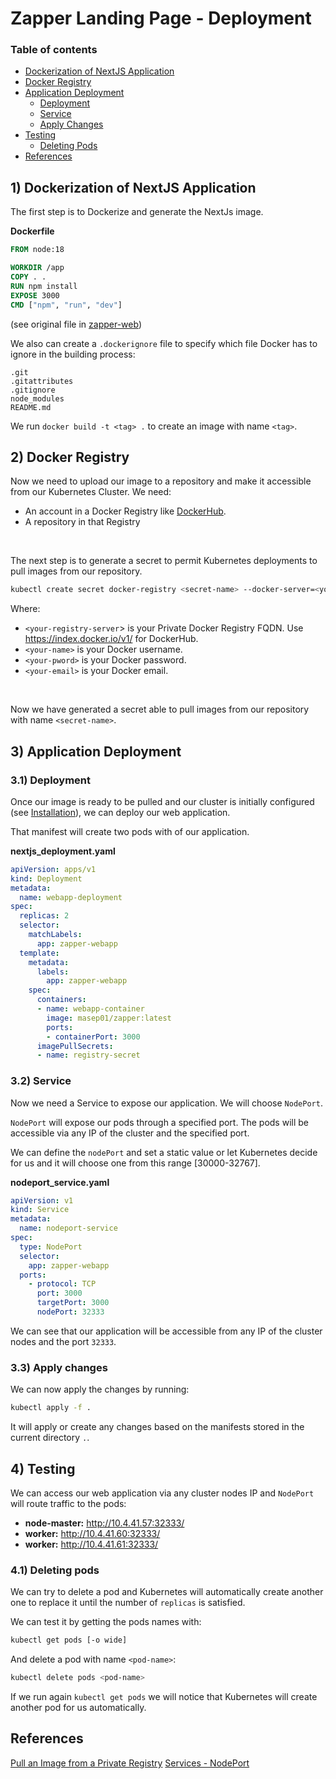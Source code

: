 # Zapper Landing Page - Deployment
### Table of contents
- [Dockerization of NextJS Application](#1-dockerization-of-nextjs-application)
- [Docker Registry](#2-docker-registry)
- [Application Deployment](#3-application-deployment)
    - [Deployment](#31-deployment)
    - [Service](#32-service)
    - [Apply Changes](#33-apply-changes)
- [Testing](#4-testing)
    - [Deleting Pods](#41-deleting-pods)
- [References](#references)


## 1) Dockerization of NextJS Application
The first step is to Dockerize and generate the NextJs image.

**Dockerfile**
```Dockerfile
FROM node:18

WORKDIR /app
COPY . .
RUN npm install
EXPOSE 3000
CMD ["npm", "run", "dev"]
```
(see original file in [zapper-web](https://github.com/masep01/zapper-web))

We also can create a `.dockerignore` file to specify which file Docker has to ignore in the building process:
```docker
.git
.gitattributes
.gitignore
node_modules
README.md
```

We run `docker build -t <tag> .` to create an image with name `<tag>`.

## 2) Docker Registry
Now we need to upload our image to a repository and make it accessible from our Kubernetes Cluster. We need:
- An account in a Docker Registry like [DockerHub](https://hub.docker.com/).
- A repository in that Registry

<br>

The next step is to generate a secret to permit Kubernetes deployments to pull images from our repository.
```bash
kubectl create secret docker-registry <secret-name> --docker-server=<your-registry-server> --docker-username=<your-name> --docker-password=<your-pword> --docker-email=<your-email>
```
Where:     
- `<your-registry-server`> is your Private Docker Registry FQDN. Use https://index.docker.io/v1/ for DockerHub.
- `<your-name>` is your Docker username.
- `<your-pword>` is your Docker password.
- `<your-email>` is your Docker email.

<br>

Now we have generated a secret able to pull images from our repository with name `<secret-name>`.

## 3) Application Deployment
### 3.1) Deployment 
Once our image is ready to be pulled and our cluster is initially configured (see [Installation](./installation.md)), we can deploy our web application.

That manifest will create two pods with of our application.

**nextjs_deployment.yaml**
```yaml
apiVersion: apps/v1
kind: Deployment
metadata:
  name: webapp-deployment
spec:
  replicas: 2
  selector:
    matchLabels:
      app: zapper-webapp
  template:
    metadata:
      labels:
        app: zapper-webapp
    spec:
      containers:
      - name: webapp-container
        image: masep01/zapper:latest
        ports:
        - containerPort: 3000
      imagePullSecrets:
      - name: registry-secret
```
### 3.2) Service
Now we need a Service to expose our application. We will choose `NodePort`.

`NodePort` will expose our pods through a specified port. The pods will be accessible via any IP of the cluster and the specified port.

We can define the `nodePort` and set a static value or let Kubernetes decide for us and it will choose one from this range [30000-32767].

**nodeport_service.yaml**
```yaml
apiVersion: v1
kind: Service
metadata:
  name: nodeport-service
spec:
  type: NodePort
  selector:
    app: zapper-webapp
  ports:
    - protocol: TCP
      port: 3000
      targetPort: 3000
      nodePort: 32333
```

We can see that our application will be accessible from any IP of the cluster nodes and the port `32333`.

### 3.3) Apply changes
We can now apply the changes by running:
```bash
kubectl apply -f .
```
It will apply or create any changes based on the manifests stored in the current directory `.`.

## 4) Testing
We can access our web application via any cluster nodes IP and `NodePort` will route traffic to the pods:
- **node-master:** http://10.4.41.57:32333/
- **worker:** http://10.4.41.60:32333/
- **worker:** http://10.4.41.61:32333/

### 4.1) Deleting pods
We can try to delete a pod and Kubernetes will automatically create another one to replace it until the number of `replicas` is satisfied.

We can test it by getting the pods names with:
```bash
kubectl get pods [-o wide]
```

And delete a pod with name `<pod-name>`:
```bash
kubectl delete pods <pod-name>
```

If we run again `kubectl get pods` we will notice that Kubernetes will create another pod for us automatically.

## References
[Pull an Image from a Private Registry](https://kubernetes.io/docs/tasks/configure-pod-container/pull-image-private-registry/)
[Services - NodePort](https://kubernetes.io/docs/concepts/services-networking/service/#type-nodeport)